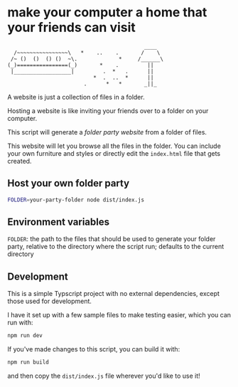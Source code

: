 # make your computer a home that your friends can visit

```
                                           ____
  /~~~~~~~~~~~~~~~~\   *    ..    .       /    \
 /~ ()  ()  () ()  ~\.             *     /______\
(_)================(_)       *    .         ||
 |__________________|         .  *   .      ||
                           *  .  ..  *      ||
                        .      *   *       _||_
```

A website is just a collection of files in a folder.

Hosting a website is like inviting your friends over to a folder on your computer.

This script will generate a _folder party website_ from a folder of files.

This website will let you browse all the files in the folder. You can include your own furniture and styles or directly edit the `index.html` file that gets created.

## Host your own folder party

```bash
FOLDER=your-party-folder node dist/index.js
```

## Environment variables

`FOLDER`: the path to the files that should be used to generate your folder party, relative to the directory where the script run; defaults to the current directory

## Development

This is a simple Typscript project with no external dependencies, except those used for development.

I have it set up with a few sample files to make testing easier, which you can run with:
```bash
npm run dev
```

If you've made changes to this script, you can build it with:
```bash
npm run build
```
and then copy the `dist/index.js` file wherever you'd like to use it!